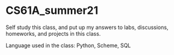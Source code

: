 # CS61A_summer21
Self study this class, and put up my answers to labs, discussions, homeworks, and projects in this class.

Language used in the class: Python, Scheme, SQL
